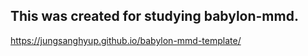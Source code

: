 ## This was created for studying babylon-mmd.

https://jungsanghyup.github.io/babylon-mmd-template/
